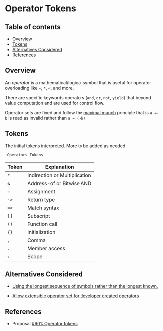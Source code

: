 <!--
Part of the Carbon Language project, under the Apache License v2.0 with LLVM
Exceptions. See /LICENSE for license information.
SPDX-License-Identifier: Apache-2.0 WITH LLVM-exception
-->

# Operator Tokens

<!-- toc -->

## Table of contents

-   [Overview](#overview)
-   [Tokens](#tokens)
-   [Alternatives Considered](#alternatives-considered)
-   [References](#references)

<!-- tocstop -->

## Overview

An _operator_ is a mathematical/logical symbol that is useful for operator
overloading like `+`, `*`, `<`, and more.

There are specific keywords operators (`and`, `or`, `not`, `yield`) that beyond
value computation and are used for control flow.

Operator sets are fixed and follow the
[maximal munch](https://en.wikipedia.org/wiki/Maximal_munch) principle that is
`a =- b` is read as invalid rather than `a = (-b)`

## Tokens

The initial tokens interpreted. More to be added as needed.

     Operators Tokens

| Token | Explanation                   |
| ----- | ----------------------------- |
| `*`   | Indirection or Multiplication |
| `&`   | Address-of or Bitwise AND     |
| `=`   | Assignment                    |
| `->`  | Return type                   |
| `=>`  | Match syntax                  |
| `[]`  | Subscript                     |
| `()`  | Function call                 |
| `{}`  | Initialization                |
| `,`   | Comma                         |
| `.`   | Member access                 |
| `:`   | Scope                         |

## Alternatives Considered

-   [Using the longest sequence of symbols rather than the longest known.](/proposals/p0601.md#alternatives-considered)

-   [Allow extensible operator set for developer created operators](/proposals/p0601.md/#alternatives-considered)

## References

-   Proposal
    [#601: Operator tokens](https://github.com/carbon-language/carbon-lang/pull/601)
